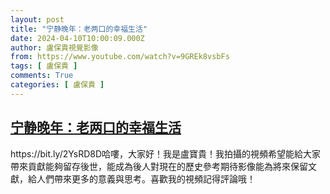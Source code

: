 ```yaml
---
layout: post
title: "宁静晚年：老两口的幸福生活"
date: 2024-04-10T10:00:09.000Z
author: 盧保貴視覺影像
from: https://www.youtube.com/watch?v=9GREk8vsbFs
tags: [ 盧保貴 ]
comments: True
categories: [ 盧保貴 ]
---
```

<!--1712743209000-->
[宁静晚年：老两口的幸福生活](https://www.youtube.com/watch?v=9GREk8vsbFs)
------

<div>
https://bit.ly/2YsRD8D哈嘍，大家好！我是盧寶貴！我拍攝的視頻希望能給大家帶來貢獻能夠留存後世，能成為後人對現在的歷史參考期待影像能為將來保留文獻，給人們帶來更多的意義與思考。喜歡我的視頻記得評論哦！
</div>
